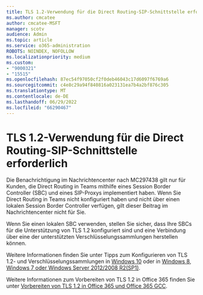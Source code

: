 ```yaml
---
title: TLS 1.2-Verwendung für die Direct Routing-SIP-Schnittstelle erforderlich
ms.author: cmcatee
author: cmcatee-MSFT
manager: scotv
audience: Admin
ms.topic: article
ms.service: o365-administration
ROBOTS: NOINDEX, NOFOLLOW
ms.localizationpriority: medium
ms.custom:
- "9000321"
- "15515"
ms.openlocfilehash: 87ec54f97050cf2f0deb46043c17d6097f6769a6
ms.sourcegitcommit: c4e8c29a94f840816a023131ea7b4a2bf876c305
ms.translationtype: MT
ms.contentlocale: de-DE
ms.lasthandoff: 06/29/2022
ms.locfileid: "66290467"
---
```

# <a name="tls-12-usage-required-for-the-direct-routing-sip-interface"></a>TLS 1.2-Verwendung für die Direct Routing-SIP-Schnittstelle erforderlich

Die Benachrichtigung im Nachrichtencenter nach MC297438 gilt nur für Kunden, die Direct Routing in Teams mithilfe eines Session Border Controller (SBC) und eines SIP-Proxys implementiert haben. Wenn Sie Direct Routing in Teams nicht konfiguriert haben und nicht über einen lokalen Session Border Controller verfügen, gilt dieser Beitrag im Nachrichtencenter nicht für Sie.

Wenn Sie einen lokalen SBC verwenden, stellen Sie sicher, dass Ihre SBCs für die Unterstützung von TLS 1.2 konfiguriert sind und eine Verbindung über eine der unterstützten Verschlüsselungssammlungen herstellen können.

Weitere Informationen finden Sie unter Tipps zum Konfigurieren von TLS 1.2- und Verschlüsselungssammlungen in [Windows 10](https://docs.microsoft.com/sharepoint/troubleshoot/administration/authentication-errors-tls12-support#windows-10) oder in [Windows 8, Windows 7 oder Windows Server 2012/2008 R2(SP1)](https://docs.microsoft.com/sharepoint/troubleshoot/administration/authentication-errors-tls12-support#windows-8-windows-7-or-windows-server-20122008-r2sp1).

Weitere Informationen zum Vorbereiten von TLS 1.2 in Office 365 finden Sie unter [Vorbereiten von TLS 1.2 in Office 365 und Office 365 GCC](https://docs.microsoft.com/microsoft-365/compliance/prepare-tls-1.2-in-office-365).
